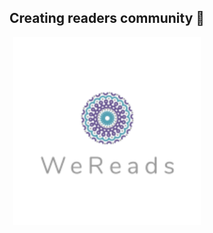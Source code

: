 <h2 align="center">
   <strong>Creating readers community 🚀</strong>
</h2>
<p align="center">
   <img height=300 src="wereads-client/public/assets/Webp.net-resizeimage.png
">
</p>

